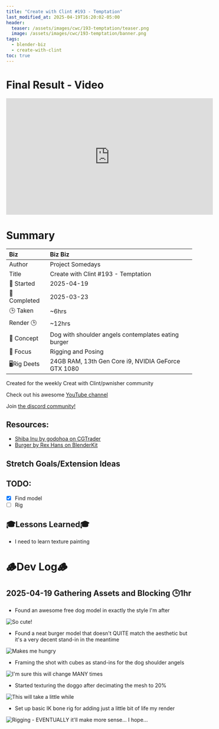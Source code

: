 ```yaml
---
title: "Create with Clint #193 - Temptation"
last_modified_at: 2025-04-19T16:20:02-05:00
header:
  teaser: /assets/images/cwc/193-temptation/teaser.png
  image: /assets/images/cwc/193-temptation/banner.png
tags:
  - blender-biz
  - create-with-clint
toc: true
---
```


# Final Result - Video

<iframe width="560" height="315" src="https://www.youtube.com/embed/1-jEPSsjZSo?si=Hxpo4SHRifRO9Hpc" title="YouTube video player" frameborder="0" allow="accelerometer; autoplay; clipboard-write; encrypted-media; gyroscope; picture-in-picture; web-share" referrerpolicy="strict-origin-when-cross-origin" allowfullscreen></iframe>

# Summary

| Biz             | Biz Biz                               |
|:--------           | :---------                                |
| Author          | Project Somedays                      |
| Title           | Create with Clint #193 - Temptation |
| 📅 Started      | 2025-04-19  |
| 📅 Completed    | 2025-03-23  |
| 🕒 Taken        | ~6hrs                                  |
| Render 🕒       | ~12hrs |
| 🤯 Concept      | Dog with shoulder angels contemplates eating burger |
| 🔎 Focus        | Rigging and Posing        |
| 🖥️Rig Deets     | 24GB RAM, 13th Gen Core i9, NVIDIA GeForce GTX 1080 |

Created for the weekly Creat with Clint/pwnisher community

Check out his awesome [YouTube channel](https://www.youtube.com/c/pwnisher)

Join [the discord community!](https://discord.com/channels/673719770410909696/688444060737994785/922141725944872980)

## Resources:
- [Shiba Inu by godohoa on CGTrader](https://www.cgtrader.com/free-3d-print-models/miniatures/figurines/shiba-inu-happy-new-year-2023)
- [Burger by Rex Hans on BlenderKit](https://www.blenderkit.com/asset-gallery-detail/edbabc27-8384-4d37-9daf-0b4539e0689e/)
## Stretch Goals/Extension Ideas


## TODO:
- [x] Find model
- [ ] Rig

## 🎓Lessons Learned🎓
- I need to learn texture painting


# 🪵Dev Log🪵

## 2025-04-19 Gathering Assets and Blocking 🕒1hr
- Found an awesome free dog model in exactly the style I'm after

![So cute!](/assets/images/cwc/193-temptation/2025-04-19_DogModel.png)

- Found a neat burger model that doesn't QUITE match the aesthetic but it's a very decent stand-in in the meantime

![Makes me hungry](/assets/images/cwc/193-temptation/2025-04-19_BurderModel.png)

- Framing the shot with cubes as stand-ins for the dog shoulder angels

![I'm sure this will change MANY times](/assets/images/cwc/193-temptation/2025-04-19%20Framing.png)

- Started texturing the doggo after decimating the mesh to 20%

![This will take a little while](/assets/images/cwc/193-temptation/2025-04-19%20Begin%20Texturing.png)

- Set up basic IK bone rig for adding just a little bit of life my render

![Rigging - EVENTUALLY it'll make more sense... I hope...](/assets/images/cwc/193-temptation/2025-04-19%20Rigging%20for%20basic%20animation.png)
